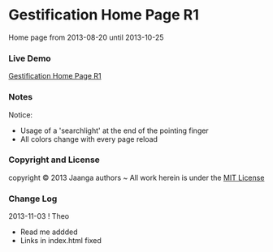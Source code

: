 Gestification Home Page R1
==========================
Home page from 2013-08-20 until 2013-10-25

### Live Demo

[Gestification Home Page R1](http://jaanga.github.io//gestification/events-timely/home-page/r1/index.html)


### Notes

Notice:

* Usage of a 'searchlight' at the end of the pointing finger 
* All colors change with every page reload


### Copyright and License
copyright &copy; 2013 Jaanga authors ~ All work herein is under the [MIT License](http://jaanga.github.io/libs/jaanga-copyright-and-mit-license.md)

### Change Log

2013-11-03 ! Theo

* Read me addded
* Links in index.html fixed
